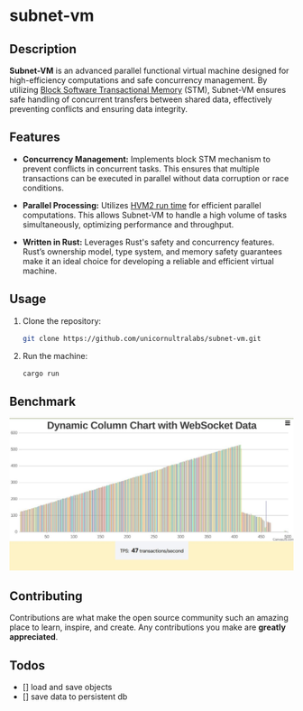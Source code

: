 # subnet-vm


## Description

**Subnet-VM** is an advanced parallel functional virtual machine designed for high-efficiency computations and safe concurrency management. By utilizing [Block Software Transactional Memory](https://en.wikipedia.org/wiki/Software_transactional_memory) (STM), Subnet-VM ensures safe handling of concurrent transfers between shared data, effectively preventing conflicts and ensuring data integrity.


## Features
- **Concurrency Management:** Implements block STM mechanism to prevent conflicts in concurrent tasks. This ensures that multiple transactions can be executed in parallel without data corruption or race conditions.

- **Parallel Processing:** Utilizes [HVM2 run time](https://github.com/higherorderco/hvm) for efficient parallel computations. This allows Subnet-VM to handle a high volume of tasks simultaneously, optimizing performance and throughput.

- **Written in Rust:** Leverages Rust's safety and concurrency features. Rust’s ownership model, type system, and memory safety guarantees make it an ideal choice for developing a reliable and efficient virtual machine.



## Usage
1. Clone the repository:
   ```sh
   git clone https://github.com/unicornultralabs/subnet-vm.git
   ```

2. Run the machine:
   ```sh
   cargo run
   ```


## Benchmark

![result](telegram-cloud-photo-size-5-6271312784226631130-y.jpg)


## Contributing
Contributions are what make the open source community such an amazing place to learn, inspire, and create. Any contributions you make are **greatly appreciated**.

## Todos
- [] load and save objects
- [] save data to persistent db
